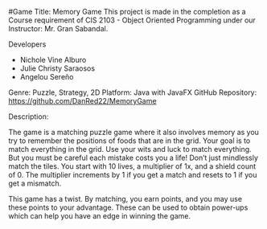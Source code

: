 #Game Title: Memory Game
This project is made in the completion as a Course requirement of CIS 2103 - Object Oriented Programming under our Instructor: Mr. Gran Sabandal. 

Developers
- Nichole Vine Alburo
- Julie Christy Saraosos
- Angelou Sereño 

Genre: Puzzle, Strategy, 2D
Platform: Java with JavaFX
GitHub Repository: https://github.com/DanRed22/MemoryGame 



Description: 

The game is a matching puzzle game where it also involves memory as you try to remember the positions of foods that are in the grid. Your goal is to match everything in the grid. Use your wits and luck to match everything. But you must be careful each mistake costs you a life! Don’t just mindlessly match the tiles. You start with 10 lives, a multiplier of 1x, and a shield count of 0. The multiplier increments by 1 if you get a match and resets to 1 if you get a mismatch.

This game has a twist. By matching, you earn points, and you may use these points to your advantage. These can be used to obtain power-ups which can help you have an edge in winning the game.
